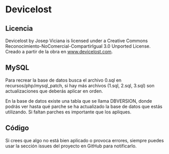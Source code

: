 Devicelost
==========

Licencia
--------

Devicelost by Josep Viciana is licensed under a Creative Commons Reconocimiento-NoComercial-CompartirIgual 3.0 Unported License.
Creado a partir de la obra en www.devicelost.com.

MySQL
-----

Para recrear la base de datos busca el archivo 0.sql en recursos/php/mysql_patch, si hay más archivos (1.sql, 2.sql, 3.sql) son actualizaciones que deberás aplicar en orden.

En la base de datos existe una tabla que se llama DBVERSION, donde podrás ver hasta qué parche se ha actualizado la base de datos que estás utilizando. Si faltan parches es importante que los apliques.

Código
------

Si crees que algo no está bien aplicado o provoca errores, siempre puedes usar la sección issues del proyecto en GitHub para notificarlo.
